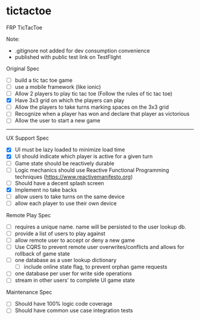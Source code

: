 # tictactoe
FRP TicTacToe

Note:
- .gitignore not added for dev consumption convenience
- published with public test link on TestFlight

Original Spec

- [ ] build a tic tac toe game
- [ ] use a mobile framework (like ionic)
- [ ] Allow 2 players to play tic tac toe (Follow the rules of tic tac toe)
- [X] Have 3x3 grid on which the players can play
- [ ] Allow the players to take turns marking spaces on the 3x3 grid
- [ ] Recognize when a player has won and declare that player as victorious
- [ ] Allow the user to start a new game

--------------------------------

UX Support Spec
- [X] UI must be lazy loaded to minimize load time
- [X] UI should indicate which player is active for a given turn
- [ ] Game state should be reactively durable
- [ ] Logic mechanics should use Reactive Functional Programming techniques (https://www.reactivemanifesto.org)
- [ ] Should have a decent splash screen
- [X] Implement no take backs
- [ ] allow users to take turns on the same device
- [ ] allow each player to use their own device

Remote Play Spec
- [ ] requires a unique name. name will be persisted to the user lookup db.
- [ ] provide a list of users to play against
- [ ] allow remote user to accept or deny a new game
- [ ] Use CQRS to prevent remote user overwrites/conflicts and allows for rollback of game state
- [ ] one database as a user lookup dictionary
  - [ ] include online state flag, to prevent orphan game requests
- [ ] one database per user for write side operations
- [ ] stream in other users' to complete UI game state

Maintenance Spec
- [ ] Should have 100% logic code coverage
- [ ] Should have common use case integration tests

